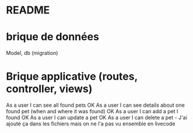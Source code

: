 # README
# brique de données
Model, db (migration)
# Brique applicative (routes, controller, views)

As a user I can see all found pets  OK
As a user I can see details about one found pet (when and where it was found) OK
As a user I can add a pet I found OK
As a user I can update a pet OK
As a user I can delete a pet - J'ai ajouté ça dans les fichiers mais on ne l'a pas vu ensemble en livecode
